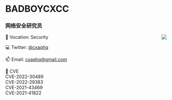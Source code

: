 # BADBOYCXCC 

### 网络安全研究员


<img align="right" src="https://github-readme-stats.vercel.app/api?username=badboycxcc&count_private=true&show_icons=true&hide=prs&theme=radical" />

📖 Vocation: Security

💻 Twitter: [@cxaqhq](https://twitter.com/cxaqhq)

📫 Email: cxaqhq@gmail.com

🎉 CVE  
CVE-2022-30489  
CVE-2022-29383  
CVE-2021-43469  
CVE-2021-41822  
